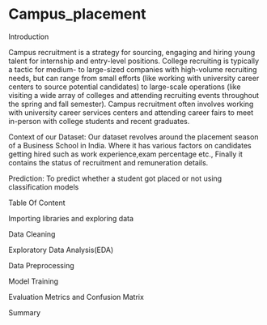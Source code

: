 # Campus_placement

Introduction

Campus recruitment is a strategy for sourcing, engaging and hiring young talent for internship and entry-level positions. College recruiting is typically a tactic for medium- to large-sized companies with high-volume recruiting needs, but can range from small efforts (like working with university career centers to source potential candidates) to large-scale operations (like visiting a wide array of colleges and attending recruiting events throughout the spring and fall semester). Campus recruitment often involves working with university career services centers and attending career fairs to meet in-person with college students and recent graduates.

Context of our Dataset: Our dataset revolves around the placement season of a Business School in India. Where it has various factors on candidates getting hired such as work experience,exam percentage etc., Finally it contains the status of recruitment and remuneration details.

Prediction: To predict whether a student got placed or not using classification models

Table Of Content

Importing libraries and exploring data

Data Cleaning

Exploratory Data Analysis(EDA)

Data Preprocessing

Model Training

Evaluation Metrics and Confusion Matrix

Summary

